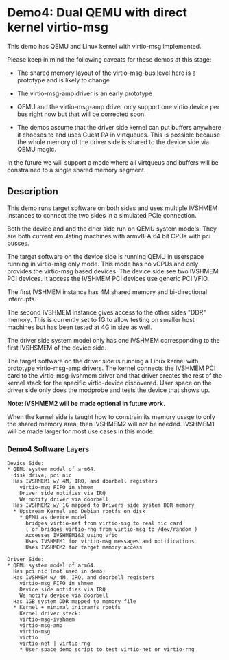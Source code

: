 # Demo4: Dual QEMU with direct kernel virtio-msg

This demo has QEMU and Linux kernel with virtio-msg implemented.

Please keep in mind the following caveats for these demos at this stage:

* The shared memory layout of the virtio-msg-bus level here is a prototype and
is likely to change

* The virtio-msg-amp driver is an early prototype

* QEMU and the virtio-msg-amp driver only support one virtio device per bus
right now but that will be corrected soon.

* The demos assume that the driver side kernel can put buffers anywhere it
chooses to and uses Guest PA in virtqueues.  This is possible because the whole
memory of the driver side is shared to the device side via QEMU magic.

In the future we will support a mode where all virtqueus and buffers will be
constrained to a single shared memory segment.

## Description

This demo runs target software on both sides and uses multiple IVSHMEM instances
to connect the two sides in a simulated PCIe connection.

Both the device and and the drier side run on QEMU system models.  They are
both current emulating machines with armv8-A 64 bit CPUs with pci busses.

The target software on the device side is running QEMU in userspace running in
virtio-msg only mode.  This mode has no vCPUs and only provides the virtio-msg
based devices.  The device side see two IVSHMEM PCI devices.
It access the IVSHMEM PCI devices use generic PCI VFIO.

The first IVSHMEM instance has 4M shared memory and bi-directional interrupts.

The second IVSHMEM instance gives access to the other sides "DDR" memory.  This
is currently set to 1G to allow testing on smaller host machines but has been
tested at 4G in size as well.

The driver side system model only has one IVSHMEM corresponding to the first
IVSHSMEM of the device side.

The target software on the driver side is running a Linux kernel with prototype
virtio-msg-amp drivers.  The kernel connects the IVSHMEM PCI card to the 
virtio-msg-ivshmem driver and that driver creates the rest of the kernel stack
for the specific virtio-device discovered.  User space on the driver side only
does the modprobe and tests the device that shows up.

**Note: IVSHMEM2 will be made optional in future work.**

When the kernel side is taught how to constrain its memory usage to only the
shared memory area, then IVSHMEM2 will not be needed.
IVSHMEM1 will be made larger for most use cases in this mode.

### Demo4 Software Layers

```
Device Side:
* QEMU system model of arm64.
  disk drive, pci nic
  Has IVSHMEM1 w/ 4M, IRQ, and doorbell registers
	virtio-msg FIFO in shmem
	Driver side notifies via IRQ
	We notify driver via doorbell
  Has IVSHMEM2 w/ 1G mapped to Drivers side system DDR memory
  * Upstream Kernel and Debian rootfs on disk
    * QEMU as device model
      bridges virtio-net from virtio-msg to real nic card
      ( or bridges virtio-rng from virtio-msg to /dev/random )
      Accesses IVSHMEM1&2 using vfio
      Uses IVSHMEM1 for virtio-msg messages and notifications
      Uses IVSHMEM2 for target memory access

Driver Side:
* QEMU system model of arm64.
  Has pci nic (not used in demo)
  Has IVSHMEM w/ 4M, IRQ, and doorbell registers
	virtio-msg FIFO in shmem
	Device side notifies via IRQ
	We notify device via doorbell
  Has 1GB system DDR mapped to memory file
  * Kernel + minimal initramfs rootfs
    Kernel driver stack: 
	virtio-msg-ivshmem
	virtio-msg-amp
	virtio-msg
	virtio
	virtio-net | virtio-rng
    * User space demo script to test virtio-net or virtio-rng
```